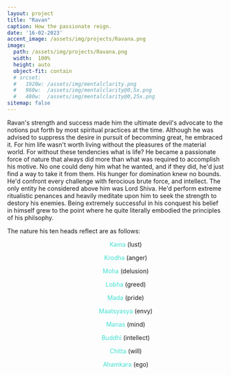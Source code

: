 ```yaml
---
layout: project
title: "Ravan"
caption: How the passionate reign.
date: '16-02-2023'
accent_image: /assets/img/projects/Ravana.png   
image: 
  path: /assets/img/projects/Ravana.png
  width:  100%
  height: auto
  object-fit: contain
  # srcset: 
  #   1920w: /assets/img/mentalclarity.png
  #   960w:  /assets/img/mentalclarity@0,5x.png
  #   480w:  /assets/img/mentalclarity@0,25x.png
sitemap: false
---
```


Ravan's strength and success made him the ultimate devil's advocate to the notions put forth by most spiritual practices at the time. Although he was advised to suppress the desire in pursuit of becomming great, he embraced it. For him life wasn't worth living without the pleasures of the material world. For without these tendencies what is life? He became a passionate force of nature that always did more than what was required to accomplish his motive. No one could deny him what he wanted, and if they did, he'd just find a way to take it from them. 
His hunger for domination knew no bounds. He'd confront every challenge with ferocious brute force, and intellect. The only entity he considered above him was Lord Shiva. He'd perform extreme ritualistic penances and heavily meditate upon him to seek the strength to destory his enemies. Being extremely successful in his conquest his belief in himself grew to the point where he quite literally embodied the principles of his philsophy. 

The nature his ten heads reflect are as follows:
<ul style="text-align:center">
 <ul><span style="color:turquoise"> Kama </span> (lust)</ul>
 <ul><span style="color:turquoise">Krodha</span> (anger)</ul>
 <ul><span style="color:turquoise">Moha</span> (delusion)</ul>
 <ul><span style="color:turquoise">Lobha</span> (greed)</ul>
  <ul><span style="color:turquoise">Mada</span> (pride)</ul>
  <ul><span style="color:turquoise">Maatsyasya</span> (envy)</ul>
  <ul><span style="color:turquoise">Manas</span> (mind)</ul>
  <ul><span style="color:turquoise">Buddhi</span> (intellect)</ul>
  <ul><span style="color:turquoise">Chitta</span> (will)</ul> 
  <ul><span style="color:turquoise">Ahamkara</span> (ego)</ul>
  </ul>